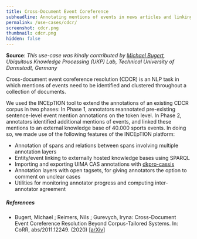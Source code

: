 ```yaml
---
title: Cross-Document Event Coreference
subheadline: Annotating mentions of events in news articles and linking them to an event knowledge base
permalink: /use-cases/cdcr/
screenshot: cdcr.png
thumbnail: cdcr.png
hidden: false
---
```


**Source**: <i>This use-case was kindly contributed by <a href="https://www.informatik.tu-darmstadt.de/ukp/ukp_home/staff_ukp/detailseite_mitarbeiter_1_41408.en.jsp">Michael Bugert</a>,
 Ubiquitous Knowledge Processing (UKP) Lab, Technical University of Darmstadt, Germany</i>

Cross-document event coreference resolution (CDCR) is an NLP task in which mentions of events need to be identified and clustered throughout a collection of documents.

We used the INCEpTION tool to extend the annotations of an existing CDCR corpus in two phases: In Phase 1, annotators reannotated pre-existing sentence-level event mention annotations on the token level. In Phase 2, annotators identified additional mentions of events, and linked these mentions to an external knowledge base of 40.000 sports events. In doing so, we made use of the following features of the INCEpTION platform:

* Annotation of spans and relations between spans involving multiple annotation layers
* Entity/event linking to externally hosted knowledge bases using SPARQL
* Importing and exporting UIMA CAS annotations with [dkpro-cassis](https://github.com/dkpro/dkpro-cassis)
* Annotation layers with open tagsets, for giving annotators the option to comment on unclear cases
* Utilities for monitoring annotator progress and computing inter-annotator agreement

##### References
* Bugert, Michael ; Reimers, Nils ; Gurevych, Iryna: 
  Cross-Document Event Coreference Resolution Beyond Corpus-Tailored Systems. 
  In: CoRR, abs/2011.12249. (2020) 
  [[arXiv](https://arxiv.org/abs/2011.12249)]